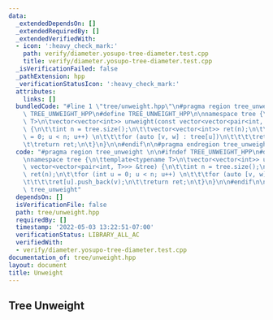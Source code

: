 ```yaml
---
data:
  _extendedDependsOn: []
  _extendedRequiredBy: []
  _extendedVerifiedWith:
  - icon: ':heavy_check_mark:'
    path: verify/diameter.yosupo-tree-diameter.test.cpp
    title: verify/diameter.yosupo-tree-diameter.test.cpp
  _isVerificationFailed: false
  _pathExtension: hpp
  _verificationStatusIcon: ':heavy_check_mark:'
  attributes:
    links: []
  bundledCode: "#line 1 \"tree/unweight.hpp\"\n#pragma region tree_unweight \n\n#ifndef\
    \ TREE_UNWEIGHT_HPP\n#define TREE_UNWEIGHT_HPP\n\nnamespace tree {\n\ttemplate<typename\
    \ T>\n\tvector<vector<int>> unweight(const vector<vector<pair<int, T>>> &tree)\
    \ {\n\t\tint n = tree.size();\n\t\tvector<vector<int>> ret(n);\n\t\tfor (int u\
    \ = 0; u < n; u++) \n\t\t\tfor (auto [v, w] : tree[u])\n\t\t\t\tret[u].push_back(v);\n\
    \t\treturn ret;\n\t}\n}\n\n#endif\n\n#pragma endregion tree_unweight\n"
  code: "#pragma region tree_unweight \n\n#ifndef TREE_UNWEIGHT_HPP\n#define TREE_UNWEIGHT_HPP\n\
    \nnamespace tree {\n\ttemplate<typename T>\n\tvector<vector<int>> unweight(const\
    \ vector<vector<pair<int, T>>> &tree) {\n\t\tint n = tree.size();\n\t\tvector<vector<int>>\
    \ ret(n);\n\t\tfor (int u = 0; u < n; u++) \n\t\t\tfor (auto [v, w] : tree[u])\n\
    \t\t\t\tret[u].push_back(v);\n\t\treturn ret;\n\t}\n}\n\n#endif\n\n#pragma endregion\
    \ tree_unweight"
  dependsOn: []
  isVerificationFile: false
  path: tree/unweight.hpp
  requiredBy: []
  timestamp: '2022-05-03 13:22:51-07:00'
  verificationStatus: LIBRARY_ALL_AC
  verifiedWith:
  - verify/diameter.yosupo-tree-diameter.test.cpp
documentation_of: tree/unweight.hpp
layout: document
title: Unweight
---
```


## Tree Unweight